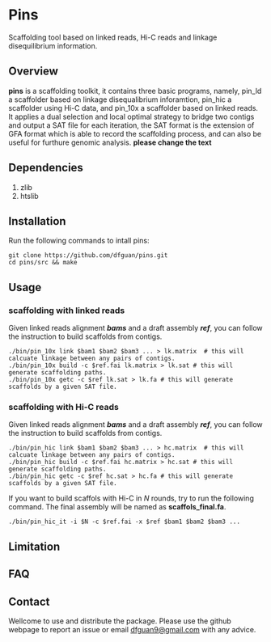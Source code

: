# Pins 

Scaffolding tool based on linked reads, Hi-C reads and linkage disequilibrium information. 

## Overview

**pins** is a scaffolding toolkit, it contains three basic programs, namely, pin\_ld a scaffolder based on linkage disequalibrium inforamtion, pin\_hic a scaffolder using Hi-C data, and pin\_10x a scaffolder based on linked reads. It applies a dual selection and local optimal strategy to bridge two contigs and output a SAT file for each iteration, the SAT format is the extension of GFA format which is able to record the scaffolding process, and can also be useful for furthure genomic analysis. **please change the text**


## Dependencies

1. zlib
2. htslib 



## Installation
Run the following commands to intall pins:

```
git clone https://github.com/dfguan/pins.git
cd pins/src && make

```

## Usage

### scaffolding with linked reads
Given linked reads alignment ***bams*** and a draft assembly ***ref***, you can follow the instruction to build scaffolds from contigs.

```
./bin/pin_10x link $bam1 $bam2 $bam3 ... > lk.matrix  # this will calcuate linkage between any pairs of contigs.
./bin/pin_10x build -c $ref.fai lk.matrix > lk.sat # this will generate scaffolding paths. 
./bin/pin_10x getc -c $ref lk.sat > lk.fa # this will generate scaffolds by a given SAT file.
```

### scaffolding with Hi-C reads
Given linked reads alignment ***bams*** and a draft assembly ***ref***, you can follow the instruction to build scaffolds from contigs.

```
./bin/pin_hic link $bam1 $bam2 $bam3 ... > hc.matrix  # this will calcuate linkage between any pairs of contigs.
./bin/pin_hic build -c $ref.fai hc.matrix > hc.sat # this will generate scaffolding paths. 
./bin/pin_hic getc -c $ref hc.sat > hc.fa # this will generate scaffolds by a given SAT file.
```
If you want to build scaffols with Hi-C in *N* rounds, try to run the following command. The final assembly will be named as **scaffols_final.fa**.

```
./bin/pin_hic_it -i $N -c $ref.fai -x $ref $bam1 $bam2 $bam3 ... 
```


## Limitation


## FAQ



## Contact

Wellcome to use and distribute the package. Please use the github webpage to report an issue or email dfguan9@gmail.com with any advice. 
